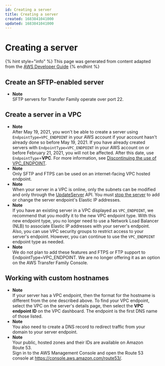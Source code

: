 ```yaml
---
id: Creating a server
title: Creating a server
created: 1683841041000
updated: 1683841041000
---
```

# Creating a server

{% hint style="info" %}
This page was generated from content adapted from the [AWS Developer Guide](https://github.com/awsdocs/aws-transfer-user-guide.git)
{% endhint %}

## Create an SFTP-enabled server

- **Note**  
SFTP servers for Transfer Family operate over port 22\.


## Create a server in a VPC

- **Note**  
 After May 19, 2021, you won't be able to create a server using `EndpointType=VPC_ENDPOINT` in your AWS account if your account hasn't already done so before May 19, 2021\. If you have already created servers with `EndpointType=VPC_ENDPOINT` in your AWS account on or before February 21, 2021, you will not be affected\. After this date, use `EndpointType`=**VPC**\. For more information, see [Discontinuing the use of VPC\_ENDPOINT](#deprecate-vpc-endpoint)\.
- **Note**  
Only SFTP and FTPS can be used on an internet\-facing VPC hosted endpoint\.
- **Note**  
When your server in a VPC is online, only the subnets can be modified and only through the [UpdateServer](https://docs.aws.amazon.com/transfer/latest/userguide/API_UpdateServer.html) API\. You must [stop the server](edit-server-config.md#edit-online-offline) to add or change the server endpoint's Elastic IP addresses\.
- **Note**  
If you have an existing server in a VPC displayed as `VPC_ENDPOINT`, we recommend that you modify it to the new VPC endpoint type\. With this new endpoint type, you no longer need to use a Network Load Balancer \(NLB\) to associate Elastic IP addresses with your server's endpoint\. Also, you can use VPC security groups to restrict access to your server's endpoint\. However, you can continue to use the `VPC_ENDPOINT` endpoint type as needed\.
- **Note**  
We do not plan to add these features and FTPS or FTP support to EndpointType=VPC\_ENDPOINT\. We are no longer offering it as an option on the AWS Transfer Family Console\.


## Working with custom hostnames

- **Note**  
If your server has a VPC endpoint, then the format for the hostname is different from the one described above\. To find your VPC endpoint, select the VPC on the server's details page, then select the **VPC endpoint ID** on the VPC dashboard\. The endpoint is the first DNS name of those listed\.
- **Note**  
You also need to create a DNS record to redirect traffic from your domain to your server endpoint\.
- **Note**  
 Your public, hosted zones and their IDs are available on Amazon Route 53\.   
Sign in to the AWS Management Console and open the Route 53 console at [https://console\.aws\.amazon\.com/route53/](https://console.aws.amazon.com/route53/)\.

